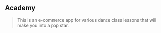 ## Academy

> This is an e-commerce app for various dance  class lessons that will make you into a pop star.
